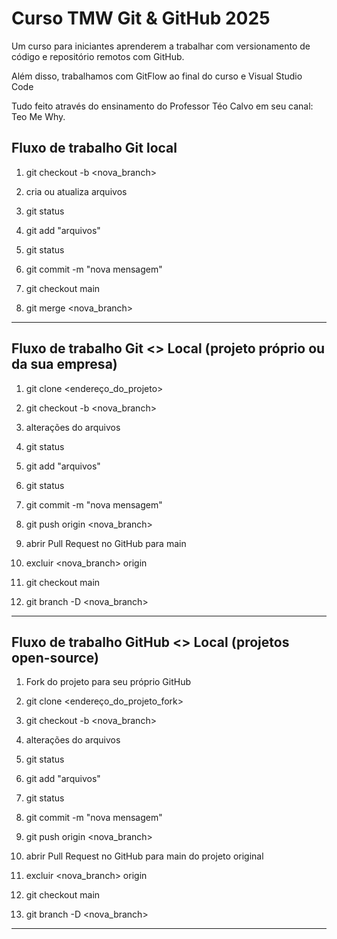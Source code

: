 # Curso TMW Git & GitHub 2025



Um curso para iniciantes aprenderem a trabalhar com versionamento de código e repositório remotos com GitHub.



Além disso, trabalhamos com GitFlow ao final do curso e Visual Studio Code



Tudo feito através do ensinamento do Professor Téo Calvo em seu canal: Teo Me Why.



## Fluxo de trabalho Git local

01. git checkout -b <nova\_branch>

02. cria ou atualiza arquivos

03. git status

04. git add "arquivos"

05. git status

06. git commit -m "nova mensagem"

07. git checkout main

08. git merge <nova\_branch>



------------------------------------------------------------------



## Fluxo de trabalho Git <> Local (projeto próprio ou da sua empresa)

01. git clone <endereço\_do\_projeto>

02. git checkout -b <nova\_branch>

03. alterações do arquivos

04. git status

05. git add "arquivos"

06. git status

07. git commit -m "nova mensagem"

08. git push origin <nova\_branch>

09. abrir Pull Request no GitHub para main

10. excluir <nova\_branch> origin

11. git checkout main

12. git branch -D <nova\_branch>



------------------------------------------------------------------



## Fluxo de trabalho GitHub <> Local (projetos open-source)

01. Fork do projeto para seu próprio GitHub

02. git clone <endereço\_do\_projeto\_fork>

03. git checkout -b <nova\_branch>

04. alterações do arquivos

05. git status

06. git add "arquivos"

07. git status

08. git commit -m "nova mensagem"

09. git push origin <nova\_branch>

10. abrir Pull Request no GitHub para main do projeto original

11. excluir <nova\_branch> origin

12. git checkout main

13. git branch -D <nova\_branch>



------------------------------------------------------------------